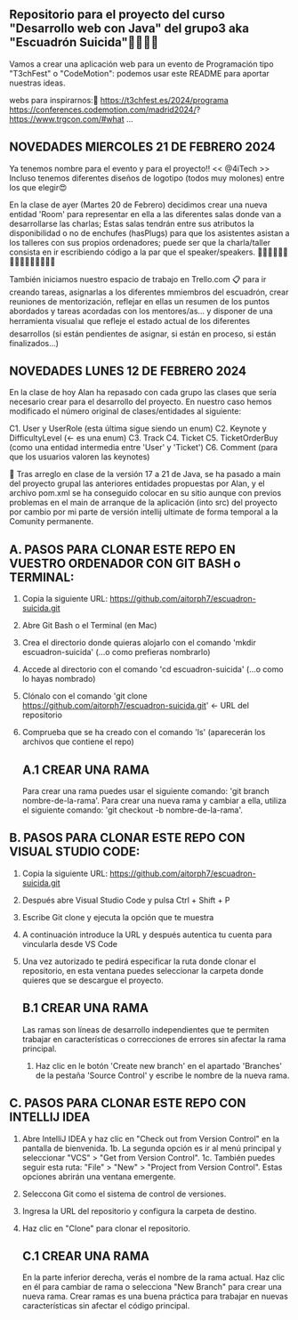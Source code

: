 ## Repositorio para el proyecto del curso "Desarrollo web con Java" del grupo3 aka "Escuadrón Suicida"💪🏻💥🔫 ##
Vamos a crear una aplicación web para un evento de Programación tipo "T3chFest" o "CodeMotion":
podemos usar este README para aportar nuestras ideas.

webs para inspirarnos:🤔
https://t3chfest.es/2024/programa
https://conferences.codemotion.com/madrid2024/?
https://www.trgcon.com/#what
...

## NOVEDADES MIERCOLES 21 DE FEBRERO 2024 ##
Ya tenemos nombre para el evento y para el proyecto‼️
<< @4iTech >>
Incluso tenemos diferentes diseños de logotipo (todos muy molones) entre los que elegir😍

En la clase de ayer (Martes 20 de Febrero) decidimos crear una nueva entidad 'Room' para representar en ella a las diferentes salas donde van a desarrollarse las charlas; Estas salas tendrán entre sus atributos la disponibilidad o no de enchufes (hasPlugs) para que los asistentes asistan a los talleres con sus propios ordenadores; puede ser que la charla/taller consista en ir escribiendo código a la par que el speaker/speakers.
👨🏻‍💻👩🏻‍💻👩🏼‍💻👩🏽‍💻👨🏼‍💻

También iniciamos nuestro espacio de trabajo en Trello.com 📋 para ir creando tareas, asignarlas a los diferentes mmiembros del escuadrón, crear reuniones de mentorización, reflejar en ellas un resumen de los puntos abordados y tareas acordadas con los mentores/as... y disponer de una herramienta visual📊 que refleje el estado actual de los diferentes desarrollos (si están pendientes de asignar, si están en proceso, si están finalizados...)

## NOVEDADES LUNES 12 DE FEBRERO 2024 ##
En la clase de hoy Alan ha repasado con cada grupo las clases que sería necesario crear para el desarrollo del proyecto.
En nuestro caso hemos modificado el número original de clases/entidades al siguiente:

C1. User y UserRole (esta última sigue siendo un enum)
C2. Keynote y DifficultyLevel (<- es una enum)
C3. Track
C4. Ticket
C5. TicketOrderBuy (como una entidad intermedia entre 'User' y 'Ticket')
C6. Comment (para que los usuarios valoren las keynotes)

🔺 Tras arreglo en clase de la versión 17 a 21 de Java, se ha pasado a main del proyecto grupal las anteriores entidades propuestas por Alan, y el archivo pom.xml se ha conseguido colocar en su sitio aunque con previos problemas en el main de arranque de la aplicación (into src) del proyecto por cambio por mi parte de versión intellij ultimate de forma temporal a la Comunity permanente.

## A. PASOS PARA CLONAR ESTE REPO EN VUESTRO ORDENADOR CON GIT BASH o TERMINAL: ##

1. Copia la siguiente URL: https://github.com/aitorph7/escuadron-suicida.git
2. Abre Git Bash o el Terminal (en Mac)
3. Crea el directorio donde quieras alojarlo con el comando 'mkdir escuadron-suicida' (...o como prefieras nombrarlo)
4. Accede al directorio con el comando 'cd escuadron-suicida' (...o como lo hayas nombrado)
5. Clónalo con el comando 'git clone https://github.com/aitorph7/escuadron-suicida.git' <- URL del repositorio
6. Comprueba que se ha creado con el comando 'ls' (aparecerán los archivos que contiene el repo)

   ## A.1 CREAR UNA RAMA ##

   Para crear una rama puedes usar el siguiente comando: 'git branch nombre-de-la-rama'.
   Para crear una nueva rama y cambiar a ella, utiliza el siguiente comando: 'git checkout -b nombre-de-la-rama'.

## B. PASOS PARA CLONAR ESTE REPO CON VISUAL STUDIO CODE: ##

1. Copia la siguiente URL: https://github.com/aitorph7/escuadron-suicida.git
2. Después abre Visual Studio Code y pulsa Ctrl + Shift + P
3. Escribe Git clone y ejecuta la opción que te muestra
4. A continuación introduce la URL y después autentica tu cuenta para vincularla desde VS Code
5. Una vez autorizado te pedirá especificar la ruta donde clonar el repositorio, en esta ventana puedes seleccionar la carpeta donde quieres que se descargue el proyecto.

   ## B.1 CREAR UNA RAMA ##

   Las ramas son líneas de desarrollo independientes que te permiten trabajar en características o correcciones de errores sin afectar la rama principal.
    1. Haz clic en le botón 'Create new branch' en el apartado 'Branches' de la pestaña 'Source Control' y escribe le nombre de la nueva rama.


## C. PASOS PARA CLONAR ESTE REPO CON INTELLIJ IDEA ##

1. Abre IntelliJ IDEA y haz clic en "Check out from Version Control" en la pantalla de bienvenida.
   1b. La segunda opción es ir al menú principal y seleccionar "VCS" > "Get from Version Control".
   1c. También puedes seguir esta ruta: "File" > "New" > "Project from Version Control".
   Estas opciones abrirán una ventana emergente.
2. Seleccona Git como el sistema de control de versiones.
3. Ingresa la URL del repositorio y configura la carpeta de destino.
4. Haz clic en "Clone" para clonar el repositorio.

   ## C.1 CREAR UNA RAMA ##

   En la parte inferior derecha, verás el nombre de la rama actual. Haz clic en él para cambiar de rama o selecciona "New Branch" para crear una nueva rama.
   Crear ramas es una buena práctica para trabajar en nuevas características sin afectar el código principal.
